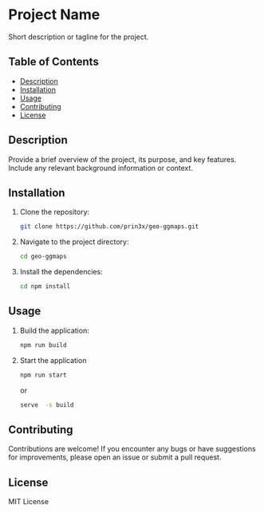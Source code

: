# Project Name

Short description or tagline for the project.

## Table of Contents

- [Description](#description)
- [Installation](#installation)
- [Usage](#usage)
- [Contributing](#contributing)
- [License](#license)

## Description

Provide a brief overview of the project, its purpose, and key features. Include any relevant background information or context.

## Installation

1. Clone the repository:

   ```bash
   git clone https://github.com/prin3x/geo-ggmaps.git
   ```

2. Navigate to the project directory:

    ```bash
    cd geo-ggmaps
    ```

3. Install the dependencies:

    ```bash
    cd npm install
    ```

## Usage

1. Build the application:

    ```bash
    npm run build
    ```

2. Start the application

    ```bash
    npm run start
    ```

    or

    ```bash
    serve  -s build
    ```

## Contributing
Contributions are welcome! If you encounter any bugs or have suggestions for improvements, please open an issue or submit a pull request.

## License

MIT License

    
